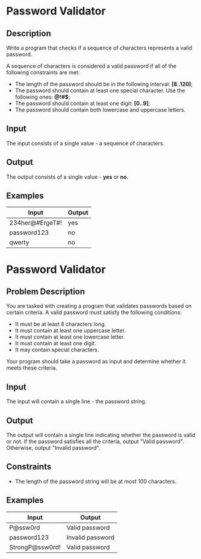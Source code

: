# Password Validator
## Description
Write a program that checks if a sequence of characters represents a valid password.

A sequence of characters is considered a valid password if all of the following constraints are met:
- The length of the password should be in the following interval: **\[8..120]**;
- The password should contain at least one special character. Use the following ones: **@!#$**;
- The password should contain at least one digit: **\[0..9]**;
- The password should contain both lowercase and uppercase letters.
## Input
The input consists of a single value - a sequence of characters.
## Output
The output consists of a single value - **yes** or **no**.
## Examples
|Input|Output|
|-|-|
|234her@#ErgeT#!|yes|
|password123|no|
|qwerty|no|

# Password Validator
## Problem Description
You are tasked with creating a program that validates passwords based on certain criteria. A valid password must satisfy the following conditions:
- It must be at least 8 characters long.
- It must contain at least one uppercase letter.
- It must contain at least one lowercase letter.
- It must contain at least one digit.
- It may contain special characters.

Your program should take a password as input and determine whether it meets these criteria.

## Input
The input will contain a single line - the password string.

## Output
The output will contain a single line indicating whether the password is valid or not. If the password satisfies all the criteria, output "Valid password". Otherwise, output "Invalid password".

## Constraints
- The length of the password string will be at most 100 characters.

## Examples
|Input|Output|
|-|-|
|P@ssw0rd|Valid password|
|password123|Invalid password|
|StrongP@ssw0rd!|Valid password|
